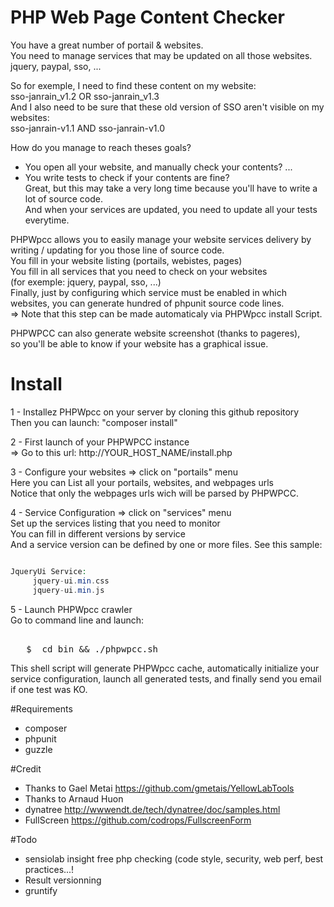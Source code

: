 PHP Web Page Content Checker
==========================

You have a great number of portail & websites.  
You need to manage services that may be updated on all those websites.  
jquery, paypal, sso, ...  

So for exemple, I need to find these content on my website:  
sso-janrain_v1.2 OR sso-janrain_v1.3  
And I also need to be sure that these old version of SSO aren't visible on my websites:  
sso-janrain-v1.1 AND sso-janrain-v1.0

How do you manage to reach theses goals?
- You open all your website, and manually check your contents? ...  
- You write tests to check if your contents are fine?  
Great, but this may take a very long time because you'll have to write a lot of source code.  
And when your services are updated, you need to update all your tests everytime.  

PHPWpcc allows you to easily manage your website services delivery by writing / updating for you those line of source code.  
You fill in your website listing (portails, webistes, pages)  
You fill in all services that you need to check on your websites  
(for exemple: jquery, paypal, sso, ...)  
Finally, just by configuring which service must be enabled in which websites, you can generate hundred of phpunit source code lines.  
=> Note that this step can be made automaticaly via PHPWpcc install Script.  

PHPWPCC can also generate website screenshot (thanks to pageres),  
so you'll be able to know if your website has a graphical issue.  


Install
=================

1 - Installez PHPWpcc on your server by cloning this github repository  
Then you can launch: "composer install"

2 - First launch of your PHPWPCC instance  
=> Go to this url: http://YOUR_HOST_NAME/install.php  
 
3 - Configure your websites => click on "portails" menu  
Here you can List all your portails, websites, and webpages urls  
Notice that only the webpages urls wich will be parsed by PHPWPCC.  
  
4 - Service Configuration => click on "services" menu  
Set up the services listing that you need to monitor  
You can fill in different versions by service  
And a service version can be defined by one or more files. See this sample:  
```php

JqueryUi Service:
	 jquery-ui.min.css
	 jquery-ui.min.js

```

5 - Launch PHPWpcc crawler  
Go to command line and launch:  

<pre>   
   $  cd bin && ./phpwpcc.sh
</pre>

This shell script will generate PHPWpcc cache, automatically initialize your service configuration,
launch all generated tests, and finally send you email if one test was KO.


#Requirements

- composer 
- phpunit  
- guzzle  
  
#Credit

- Thanks to Gael Metai https://github.com/gmetais/YellowLabTools
- Thanks to Arnaud Huon
- dynatree http://wwwendt.de/tech/dynatree/doc/samples.html
- FullScreen https://github.com/codrops/FullscreenForm

#Todo

- sensiolab insight free php checking (code style, security, web perf, best practices...!
- Result versionning 
- gruntify

